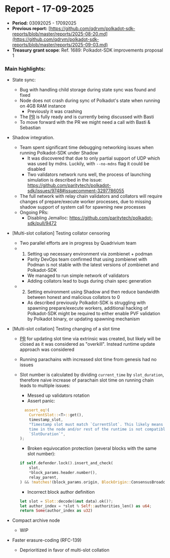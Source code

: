 # Report - 17-09-2025

* **Period:** 03092025 - 17092025
* **Previous report:** [https://github.com/qdrvm/polkadot-sdk-reports/blob/master/reports/2025-08-20.md](https://github.com/qdrvm/polkadot-sdk-reports/blob/master/reports/2025-09-03.md)
* **Treasury grant scope**: Ref. 1689: Polkadot-SDK improvements proposal 1

### Main highlights:

* State sync:
  * Bug with handling child storage during state sync was found and fixed
  * Node does not crash during sync of Polkadot's state when running on 4GB RAM instance
    * Previously it was crashing
  * The [PR](https://github.com/paritytech/polkadot-sdk/pull/9247) is fully ready and is currently being discussed with Basti
  * To move forward with the PR we might need a call with Basti & Sebastian
* Shadow integration.
  * Team spent significant time debugging networking issues when running Polkadot-SDK under Shadow
    * It was discovered that due to only partial support of UDP which was used by mdns. Luckily, with `--no-mdns` flag it could be disabled
    * Two validators network runs well, the process of launching simulation is described in the issue: https://github.com/paritytech/polkadot-sdk/issues/9748#issuecomment-3297786055
  * The full network with relay chain validators and collators will require changes of prepare/execute worker processes, due to missing shadow support of system call for spawning new processes
  * Ongoing PRs:
    * Disabling Jemalloc: https://github.com/paritytech/polkadot-sdk/pull/9472
* [Multi-slot collation] Testing collator censoring
  * Two parallel efforts are in progress by Quadrivium team
  * 1. Setting up necessary environment via zombienet + podman
    * Parity DevOps team confirmed that using zombienet with Podman is not stable with the latest versions of zombienet and Polkadot-SDK
    * We managed to run simple network of validators
    * Adding collators lead to bugs during chain spec generation
  * 2. Setting environment using Shadow and then reduce bandwidth between honest and malicious collators to 0
    * As described previously Polkadot-SDK is struggling with spawning prepare/execute workers, additional hacking of Polkadot-SDK might be required to either enable PVF validation by Polkadot binary, or updating spawning mechanism
* [Multi-slot collation] Testing changing of a slot time
  * [PR](https://github.com/paritytech/polkadot-sdk/pull/9690) for updating slot time via extrinsic was created, but likely will be closed as it was considered as "overkill". Instead runtime update approach was considered
  * Running parachains with increased slot time from genesis had no issues
  * Slot number is calculated by dividing `current_time` by `slot_duration`, therefore naive increase of parachain slot time on running chain leads to multiple issues:
    * Messed up validators rotation
    * Assert panic: 
    ```rust
      assert_eq!(
        CurrentSlot::<T>::get(),
        timestamp_slot,
        "Timestamp slot must match `CurrentSlot`. This likely means that the configured block \
        time in the node and/or rest of the runtime is not compatible with Aura's \
        `SlotDuration`",
    );
    ```
    
    * Broken equivocation protection (several blocks with the same slot number):
    ```rust
    if self.defender.lock().insert_and_check(
        slot,
        *block_params.header.number(),
        relay_parent,
    ) && !matches!(block_params.origin, BlockOrigin::ConsensusBroadcast)
    ```
    * Incorrect block author definition
    ```rust
    let slot = Slot::decode(&mut data).ok()?;
    let author_index = *slot % Self::authorities_len() as u64;
    return Some(author_index as u32)
    ```

* Compact archive node
  * WIP
* Faster erasure-coding (RFC-139)
  * Deprioritized in favor of multi-slot collation
 
